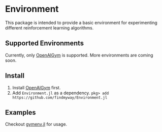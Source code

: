 # Environment

This package is intended to provide a basic environment for experimenting different reinforcement learning algorithms.

## Supported Environments

Currently, only [OpenAIGym](https://github.com/openai/gym) is supported. More environments are coming soon.

## Install

1. Install [OpenAIGym](https://github.com/openai/gym#installation) first.
1. Add `Environment.jl` as a dependency.
  ```pkg> add https://github.com/findmyway/Environment.jl```

## Examples

Checkout [gymenv.jl](https://github.com/findmyway/Environment.jl/blob/master/test/gymenv.jl) for usage.